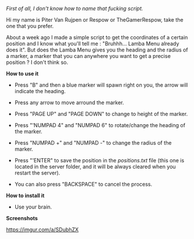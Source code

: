 _First of all, I don't know how to name that fucking script._

Hi my name is Piter Van Rujpen or Respow or TheGamerRespow, take the one that you prefer.

About a week ago I made a simple script to get the coordinates of a certain position and I know what you'll tell me : "Bruhhh... Lamba Menu already does it". But does the Lamba Menu gives you the heading and the radius of a marker, a marker that you can anywhere you want to get a precise position ? I don't think so.

**How to use it**

- Press "B" and then a blue marker will spawn right on you, the arrow will indicate the heading. 
- Press any arrow to move arround the marker. 
- Press "PAGE UP" and "PAGE DOWN" to change to height of the marker.
- Press "'NUMPAD 4" and "NUMPAD 6" to rotate/change the heading of the marker.
- Press "NUMPAD +"  and "NUMPAD -" to change the radius of the marker.
- Press "'ENTER" to save the position in the _positions.txt_ file (this one is located in the server folder, and it will be always cleared when you restart the server).

- You can also press "BACKSPACE" to cancel the process.

**How to install it**

- Use your brain.

**Screenshots**

https://imgur.com/a/SDubhZX
